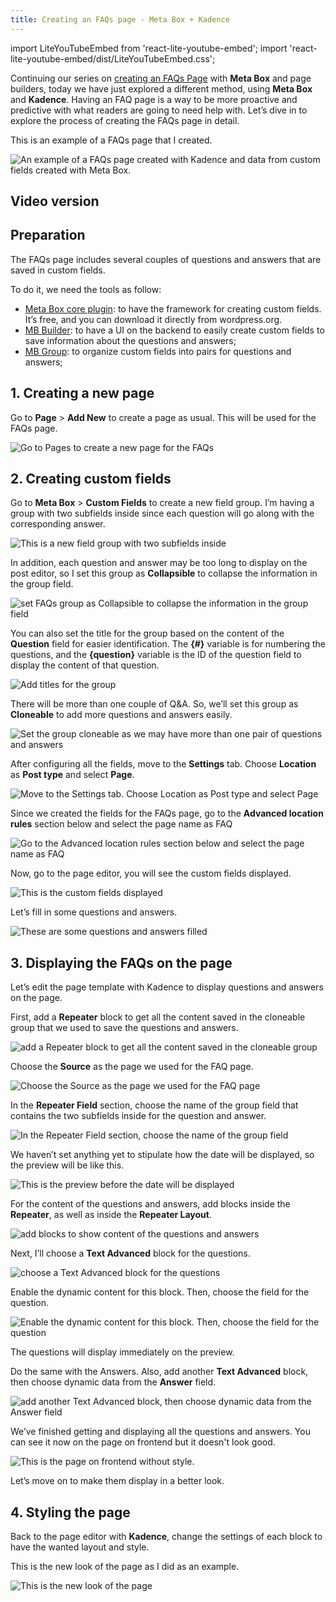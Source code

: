 ```yaml
---
title: Creating an FAQs page - Meta Box + Kadence
---
```


import LiteYouTubeEmbed from 'react-lite-youtube-embed';
import 'react-lite-youtube-embed/dist/LiteYouTubeEmbed.css';

Continuing our series on [creating an FAQs Page](https://metabox.io/series/faqs-page/) with **Meta Box** and page builders, today we have just explored a different method, using **Meta Box** and **Kadence**. Having an FAQ page is a way to be more proactive and predictive with what readers are going to need help with. Let’s dive in to explore the process of creating the FAQs page in detail.

This is an example of a FAQs page that I created.

![An example of a FAQs page created with Kadence and data from custom fields created with Meta Box.](https://i.imgur.com/HPyWQmw.png)

## Video version

<LiteYouTubeEmbed id='QCs6JtW0NMY' />

## Preparation

The FAQs page includes several couples of questions and answers that are saved in custom fields.

To do it, we need the tools as follow:

* [Meta Box core plugin](https://wordpress.org/plugins/meta-box/): to have the framework for creating custom fields. It’s free, and you can download it directly from wordpress.org.
* [MB Builder](https://metabox.io/plugins/meta-box-builder/): to have a UI on the backend to easily create custom fields to save information about the questions and answers;
* [MB Group](https://metabox.io/plugins/meta-box-group/): to organize custom fields into pairs for questions and answers;

## 1. Creating a new page

Go to **Page** > **Add New** to create a page as usual. This will be used for the FAQs page.

![Go to Pages to create a new page for the FAQs](https://i.imgur.com/IqCa9ZW.png)

## 2. Creating custom fields

Go to **Meta Box** > **Custom Fields** to create a new field group. I’m having a group with two subfields inside since each question will go along with the corresponding answer.

![This is a new field group with two subfields inside](https://i.imgur.com/1lMVy8v.png)

In addition, each question and answer may be too long to display on the post editor, so I set this group as **Collapsible** to collapse the information in the group field.

![set FAQs group as Collapsible to collapse the information in the group field](https://i.imgur.com/IdHAhNH.png)

You can also set the title for the group based on the content of the **Question** field for easier identification. The **{#}** variable is for numbering the questions, and the **{question}** variable is the ID of the question field to display the content of that question.

![Add titles for the group](https://i.imgur.com/fJTMAx0.png)

There will be more than one couple of Q&A. So, we’ll set this group as **Cloneable** to add more questions and answers easily.

![Set the group cloneable as we may have more than one pair of questions and answers](https://i.imgur.com/6zgiCGM.png)

After configuring all the fields, move to the **Settings** tab. Choose **Location** as **Post type** and select **Page**.

![Move to the Settings tab. Choose Location as Post type and select Page](https://i.imgur.com/WEvyNDL.png)

Since we created the fields for the FAQs page, go to the **Advanced location rules** section below and select the page name as FAQ

![Go to the Advanced location rules section below and select the page name as FAQ](https://i.imgur.com/4nODnBa.png)

Now, go to the page editor, you will see the custom fields displayed.

![This is the custom fields displayed](https://i.imgur.com/MEte2ER.png)

Let’s fill in some questions and answers.

![These are some questions and answers filled](https://i.imgur.com/E4X53hq.png)

## 3. Displaying the FAQs on the page

Let’s edit the page template with Kadence to display questions and answers on the page.

First, add a **Repeater** block to get all the content saved in the cloneable group that we used to save the questions and answers.

![add a Repeater block to get all the content saved in the cloneable group](https://i.imgur.com/UjmlXPM.png)

Choose the **Source** as the page we used for the FAQ page.

![Choose the Source as the page we used for the FAQ page](https://i.imgur.com/iZt0f2A.png)

In the **Repeater Field** section, choose the name of the group field that contains the two subfields inside for the question and answer.

![In the Repeater Field section, choose the name of the group field](https://i.imgur.com/tbMqciV.png)

We haven’t set anything yet to stipulate how the date will be displayed, so the preview will be like this.

![This is the preview before the date will be displayed](https://i.imgur.com/7lKoTnM.png)

For the content of the questions and answers, add blocks inside the **Repeater**, as well as inside the **Repeater Layout**.

![add blocks to show content of the questions and answers](https://i.imgur.com/amDPaui.png)

Next, I’ll choose a **Text Advanced** block for the questions.

![choose a Text Advanced block for the questions](https://i.imgur.com/25NPea3.png)

Enable the dynamic content for this block. Then, choose the field for the question.

![Enable the dynamic content for this block. Then, choose the field for the question](https://i.imgur.com/wNBlS2V.png)

The questions will display immediately on the preview.

Do the same with the Answers. Also, add another **Text Advanced** block, then choose dynamic data from the **Answer** field.

![add another Text Advanced block, then choose dynamic data from the Answer field](https://i.imgur.com/l3oEsii.png)

We’ve finished getting and displaying all the questions and answers. You can see it now on the page on frontend but it doesn't look good.

![This is the page on frontend without style.](https://i.imgur.com/Yw5atsP.png)

Let’s move on to make them display in a better look.

## 4. Styling the page

Back to the page editor with **Kadence**, change the settings of each block to have the wanted layout and style.

This is the new look of the page as I did as an example.

![This is the new look of the page](https://i.imgur.com/HPyWQmw.png)

